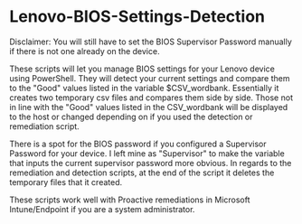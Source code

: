 # Lenovo-BIOS-Settings-Detection
Disclaimer: You will still have to set the BIOS Supervisor Password manually if there is not one already on the device.

These scripts will let you manage BIOS settings for your Lenovo device using PowerShell. They will detect your current settings and compare them to the "Good" values listed in the variable $CSV_wordbank. Essentially it creates two temporary csv files and compares them side by side. Those not in line with the "Good" values listed in the CSV_wordbank will be displayed to the host or changed depending on if you used the detection or remediation script. 

There is a spot for the BIOS password if you configured a Supervisor Password for your device. I left mine as "Supervisor" to make the variable that inputs the current supervisor password more obvious. In regards to the remediation and detection scripts, at the end of the script it deletes the temporary files that it created. 

These scripts work well with Proactive remediations in Microsoft Intune/Endpoint if you are a system administrator. 
